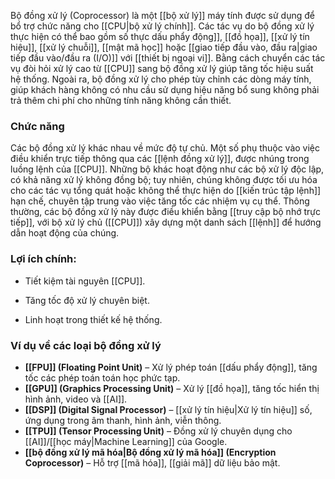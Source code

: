 Bộ đồng xử lý (Coprocessor) là một [[bộ xử lý]] máy tính được sử dụng để bổ trợ chức năng cho [[CPU|bộ xử lý chính]]. Các tác vụ do bộ đồng xử lý thực hiện có thể bao gồm số thực dấu phẩy động]], [[đồ họa]], [[xử lý tín hiệu]], [[xử lý chuỗi]], [[mật mã học]] hoặc [[giao tiếp đầu vào, đầu ra|giao tiếp đầu vào/đầu ra (I/O)]] với [[thiết bị ngoại vi]]. Bằng cách chuyển các tác vụ đòi hỏi xử lý cao từ [[CPU]] sang bộ đồng xử lý giúp tăng tốc hiệu suất hệ thống. Ngoài ra, bộ đồng xử lý cho phép tùy chỉnh các dòng máy tính, giúp khách hàng không có nhu cầu sử dụng hiệu năng bổ sung không phải trả thêm chi phí cho những tính năng không cần thiết.

### Chức năng

Các bộ đồng xử lý khác nhau về mức độ tự chủ. Một số phụ thuộc vào việc điều khiển trực tiếp thông qua các [[lệnh đồng xử lý]], được nhúng trong luồng lệnh của [[CPU]]. Những bộ khác hoạt động như các bộ xử lý độc lập, có khả năng xử lý không đồng bộ; tuy nhiên, chúng không được tối ưu hóa cho các tác vụ tổng quát hoặc không thể thực hiện do [[kiến trúc tập lệnh]] hạn chế, chuyên tập trung vào việc tăng tốc các nhiệm vụ cụ thể. Thông thường, các bộ đồng xử lý này được điều khiển bằng [[truy cập bộ nhớ trực tiếp]], với bộ xử lý chủ ([[CPU]]) xây dựng một danh sách [[lệnh]] để hướng dẫn hoạt động của chúng.

### Lợi ích chính:

- Tiết kiệm tài nguyên [[CPU]].
    
- Tăng tốc độ xử lý chuyên biệt.
    
- Linh hoạt trong thiết kế hệ thống.
### Ví dụ về các loại bộ đồng xử lý

- **[[FPU]] (Floating Point Unit)** – Xử lý phép toán [[dấu phẩy động]], tăng tốc các phép toán toán học phức tạp.
- **[[GPU]] (Graphics Processing Unit)** – Xử lý [[đồ họa]], tăng tốc hiển thị hình ảnh, video và [[AI]].
- **[[DSP]] (Digital Signal Processor)** – [[xử lý tín hiệu|Xử lý tín hiệu]] số, ứng dụng trong âm thanh, hình ảnh, viễn thông.
- **[[TPU]] (Tensor Processing Unit)** – Đồng xử lý chuyên dụng cho [[AI]]/[[học máy|Machine Learning]] của Google.
- **[[bộ đồng xử lý mã hóa|Bộ đồng xử lý mã hóa]] (Encryption Coprocessor)** – Hỗ trợ [[mã hóa]], [[giải mã]] dữ liệu bảo mật.